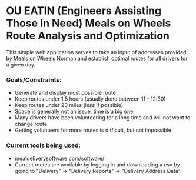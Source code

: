 # OU EATIN (Engineers Assisting Those In Need) Meals on Wheels Route Analysis and Optimization

This simple web application serves to take an input of addresses provided by Meals on Wheels Norman and establish optimal routes for all drivers for a given day.

### Goals/Constraints:
- Generate and display most possible route
- Keep routes under 1.5 hours (usually done between 11 - 12:30)
- Keep routes under 20 miles (less if possible)
- Space is generally not an issue, time is a big one
- Many drivers have been volunteering for a long time and will not want to change route
- Getting volunteers for more routes is difficult, but not impossible

### Current tools being used:
- mealdeliverysoftware.com/software/
- Current routes are available by logging in and downloading a csv by going to "Delivery" -> "Delivery Reports" -> "Delivery Address Data".
